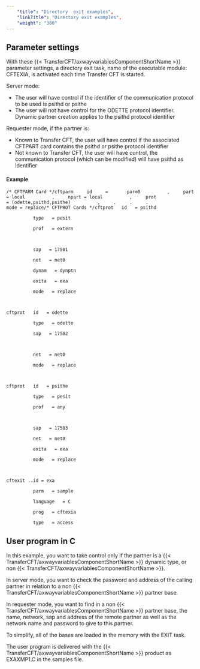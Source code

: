 ```yaml
---
    "title": "Directory  exit examples",
    "linkTitle": "Directory exit examples",
    "weight": "380"
---
```

<span id="Parameter_Settings"></span>

Parameter settings
------------------

With these {{< TransferCFT/axwayvariablesComponentShortName  >}} parameter settings, a directory exit task, name
of the executable module: CFTEXIA, is activated each time Transfer CFT
is started.

Server mode:

- The user will have
    control if the identifier of the communication protocol to be used is
    psithd or psithe
- The user will not
    have control for the ODETTE protocol identifier. Dynamic partner creation
    applies to the psithd protocol identifier

Requester mode, if the partner is:

- Known to Transfer
    CFT, the user will have control if the associated CFTPART card contains
    the psithd or psithe protocol identifier
- Not known to Transfer
    CFT, the user will have control, the communication protocol (which can
    be modified) will have psithd as identifier

#### Example

`/* CFTPARM Card */cftparm     id     =       parm0          ,     part = local          ,     npart = local          ,     prot = (odette,psithd,psithe)          ,     .     .     .     mode = replace/* CFTPROT Cards */cftprot   id   = psithd`

`          type   = pesit`

`          prof   = extern`

`       `

`          sap   = 17501`

`          net   = net0`

`          dynam   = dynptn`

`          exita   = exa`

`          mode   = replace`

` `

`cftprot   id   = odette`

`          type   = odette`

`          sap   = 17502`

` `

`          net   = net0`

`          mode   = replace`

` `

`cftprot   id   = psithe`

`          type   = pesit`

`          prof   = any`

`       `

`          sap   = 17503`

`          net   = net0`

`          exita   = exa`

`          mode   = replace`

` `

`cftexit ..id = exa`

`          parm   = sample`

`          language   = C`

`          prog   = cftexia`

`          type   = access`

<span id="User_program_in_C"></span>

User program in C
-----------------

In this example, you want to take control only if the partner
is a {{< TransferCFT/axwayvariablesComponentShortName  >}} dynamic type, or non {{< TransferCFT/axwayvariablesComponentShortName  >}}.

In server mode, you want to
check the password and address of the calling partner in relation to a
non {{< TransferCFT/axwayvariablesComponentShortName  >}} partner base.

In
requester mode, you want to find in a non {{< TransferCFT/axwayvariablesComponentShortName  >}}
partner base, the name, network, sap and address of the remote partner
as well as the network name and password to give to this partner.

To simplify, all of the bases are loaded in the memory with
the EXIT task.

The user program is delivered with the {{< TransferCFT/axwayvariablesComponentShortName  >}} product as EXAXMP1.C
in the samples file.
